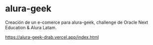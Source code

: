 # alura-geek
Creación de un e-comerce para alura-geek, challenge de Oracle Next Education &amp; Alura Latam.

 https://alura-geek-drab.vercel.app/index.html

